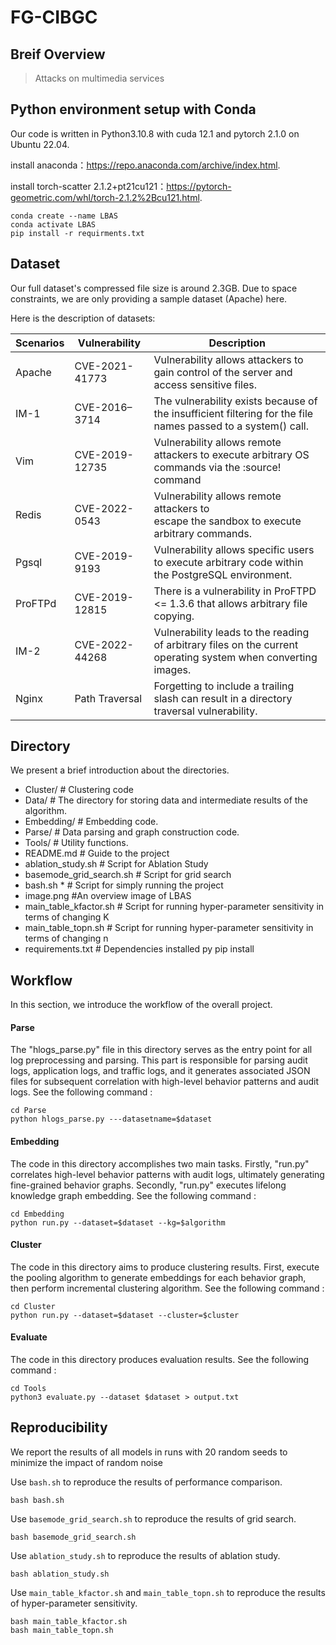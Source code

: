 # FG-CIBGC

## Breif Overview

> Attacks on multimedia services

## Python environment setup with Conda

Our code is written in Python3.10.8 with cuda 12.1 and pytorch 2.1.0 on Ubuntu 22.04.

install anaconda：https://repo.anaconda.com/archive/index.html.

install torch-scatter 2.1.2+pt21cu121：https://pytorch-geometric.com/whl/torch-2.1.2%2Bcu121.html.

```
conda create --name LBAS
conda activate LBAS
pip install -r requirments.txt
```

## Dataset

Our full dataset's compressed file size is around 2.3GB. Due to space constraints, we are only providing a sample dataset (Apache)  here.

Here is the description of datasets:

| Scenarios | Vulnerability  | Description                                                  |
| --------- | -------------- | ------------------------------------------------------------ |
| Apache    | CVE-2021-41773 | Vulnerability allows attackers to gain control of the server and access sensitive files. |
| IM-1      | CVE-2016–3714  | The vulnerability exists because of the insufficient filtering for the file names passed to a system() call. |
| Vim       | CVE-2019-12735 | Vulnerability allows remote attackers to execute arbitrary OS commands via the :source! command |
| Redis     | CVE-2022-0543  | Vulnerability allows remote attackers to <br/> escape the sandbox to execute arbitrary commands. |
| Pgsql     | CVE-2019-9193  | Vulnerability allows specific users to execute arbitrary code within the PostgreSQL environment. |
| ProFTPd   | CVE-2019-12815 | There is a vulnerability in ProFTPD <= 1.3.6 that allows arbitrary file copying. |
| IM-2      | CVE-2022-44268 | Vulnerability leads to the reading of arbitrary files on the current operating system when converting images. |
| Nginx     | Path Traversal | Forgetting to include a trailing slash can result in a directory traversal vulnerability. |





## Directory

We present a brief introduction about the directories.

- Cluster/    # Clustering code
- Data/    # The directory for storing data and intermediate results of the algorithm.
- Embedding/    # Embedding code.
- Parse/    # Data parsing and graph construction code.
- Tools/    # Utility functions.
- README.md # Guide to the project
- ablation_study.sh  # Script for Ablation Study
- basemode_grid_search.sh  # Script for grid search
- bash.sh * # Script for simply running the project 
- image.png #An overview image of LBAS
- main_table_kfactor.sh  # Script for running hyper-parameter sensitivity in terms of changing K
- main_table_topn.sh  # Script for running hyper-parameter sensitivity in terms of changing n
- requirements.txt # Dependencies installed py pip install

## Workflow

In this section, we introduce the workflow of the overall project.

#### Parse

The "hlogs_parse.py" file in this directory serves as the entry point for all log preprocessing and parsing.
This part is responsible for parsing audit logs, application logs, and traffic logs, and it generates associated JSON files
for subsequent correlation with high-level behavior patterns and audit logs. See the following command :

```
cd Parse
python hlogs_parse.py ---datasetname=$dataset
```

#### Embedding

The code in this directory accomplishes two main tasks. Firstly, "run.py" correlates high-level
behavior patterns with audit logs, ultimately generating fine-grained behavior graphs. Secondly, "run.py" executes
lifelong knowledge graph embedding. See the following command :

```
cd Embedding
python run.py --dataset=$dataset --kg=$algorithm
```

#### Cluster 

The code in this directory aims to produce clustering results. First, execute the pooling algorithm
to generate embeddings for each behavior graph, then perform incremental clustering algorithm. See the following
command :

```
cd Cluster
python run.py --dataset=$dataset --cluster=$cluster
```

#### Evaluate

The code in this directory produces evaluation results. See the following command :

```
cd Tools
python3 evaluate.py --dataset $dataset > output.txt
```

## Reproducibility

We report the results of all models in runs with 20 random seeds to minimize the impact of random noise

Use `bash.sh` to reproduce the results of performance comparison.

```
bash bash.sh
```

Use `basemode_grid_search.sh` to  reproduce the results of grid search.

```
bash basemode_grid_search.sh
```

Use `ablation_study.sh` to reproduce the results of ablation study.

```
bash ablation_study.sh
```

Use `main_table_kfactor.sh` and `main_table_topn.sh` to reproduce the results of hyper-parameter sensitivity.

```
bash main_table_kfactor.sh
bash main_table_topn.sh
```

